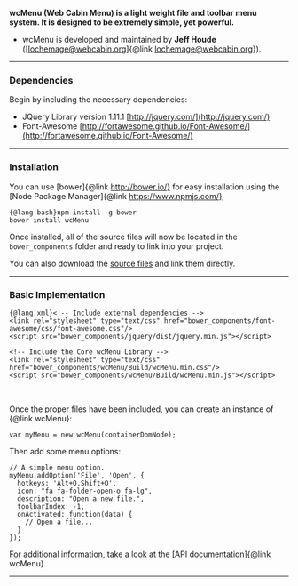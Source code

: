 **wcMenu (Web Cabin Menu) is a light weight file and toolbar menu system. It is designed to be extremely simple, yet powerful.**
- wcMenu is developed and maintained by **Jeff Houde** (<a href="mailto:lochemage@webcabin.org">[lochemage@webcabin.org]{@link lochemage@webcabin.org}</a>).  


****
### Dependencies ###
Begin by including the necessary dependencies:  
* JQuery Library version 1.11.1 [http://jquery.com/](http://jquery.com/)
* Font-Awesome [http://fortawesome.github.io/Font-Awesome/](http://fortawesome.github.io/Font-Awesome/)


****
### Installation ###
You can use [bower]{@link http://bower.io/} for easy installation using the [Node Package Manager]{@link https://www.npmjs.com/}

```
{@lang bash}npm install -g bower
bower install wcMenu
```
Once installed, all of the source files will now be located in the `bower_components` folder and ready to link into your project.  

You can also download the [source files](https://github.com/WebCabin/wcMenu) and link them directly.


****
### Basic Implementation ###
```
{@lang xml}<!-- Include external dependencies -->
<link rel="stylesheet" type="text/css" href="bower_components/font-awesome/css/font-awesome.css"/>
<script src="bower_components/jquery/dist/jquery.min.js"></script>

<!-- Include the Core wcMenu Library -->
<link rel="stylesheet" type="text/css" href="bower_components/wcMenu/Build/wcMenu.min.css"/>
<script src="bower_components/wcMenu/Build/wcMenu.min.js"></script>
```
<br>

Once the proper files have been included, you can create an instance of {@link wcMenu}:
```
var myMenu = new wcMenu(containerDomNode);
```
Then add some menu options:
```
// A simple menu option.
myMenu.addOption('File', 'Open', {
  hotkeys: 'Alt+O,Shift+O',
  icon: "fa fa-folder-open-o fa-lg",
  description: "Open a new file.",
  toolbarIndex: -1,
  onActivated: function(data) {
    // Open a file...
  }
});
```
For additional information, take a look at the [API documentation]{@link wcMenu}.
<br>


****
